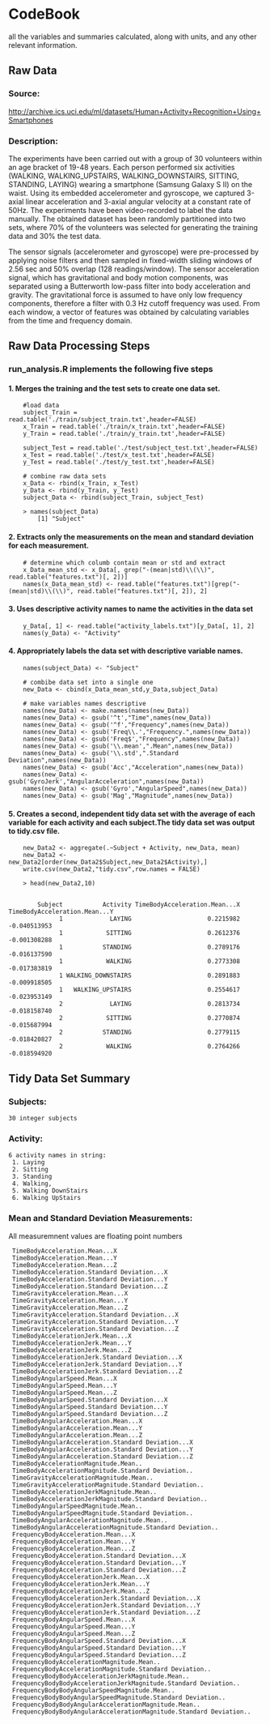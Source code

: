 # CodeBook
all the variables and summaries calculated, along with units, and any other relevant information.

## Raw Data 
### Source: 
http://archive.ics.uci.edu/ml/datasets/Human+Activity+Recognition+Using+Smartphones

### Description:
The experiments have been carried out with a group of 30 volunteers within an age bracket of 19-48 years. Each person performed six activities (WALKING, WALKING_UPSTAIRS, WALKING_DOWNSTAIRS, SITTING, STANDING, LAYING) wearing a smartphone (Samsung Galaxy S II) on the waist. Using its embedded accelerometer and gyroscope, we captured 3-axial linear acceleration and 3-axial angular velocity at a constant rate of 50Hz. The experiments have been video-recorded to label the data manually. The obtained dataset has been randomly partitioned into two sets, where 70% of the volunteers was selected for generating the training data and 30% the test data. 

The sensor signals (accelerometer and gyroscope) were pre-processed by applying noise filters and then sampled in fixed-width sliding windows of 2.56 sec and 50% overlap (128 readings/window). The sensor acceleration signal, which has gravitational and body motion components, was separated using a Butterworth low-pass filter into body acceleration and gravity. The gravitational force is assumed to have only low frequency components, therefore a filter with 0.3 Hz cutoff frequency was used. From each window, a vector of features was obtained by calculating variables from the time and frequency domain.


## Raw Data Processing Steps

### run_analysis.R implements the following five steps

#### 1. Merges the training and the test sets to create one data set.
        #load data
        subject_Train = read.table('./train/subject_train.txt',header=FALSE)
        x_Train = read.table('./train/x_train.txt',header=FALSE)
        y_Train = read.table('./train/y_train.txt',header=FALSE)
        
        subject_Test = read.table('./test/subject_test.txt',header=FALSE)
        x_Test = read.table('./test/x_test.txt',header=FALSE)
        y_Test = read.table('./test/y_test.txt',header=FALSE)
        
        # combine raw data sets
        x_Data <- rbind(x_Train, x_Test)
        y_Data <- rbind(y_Train, y_Test)
        subject_Data <- rbind(subject_Train, subject_Test)
        
        > names(subject_Data)
            [1] "Subject"

#### 2. Extracts only the measurements on the mean and standard deviation for each measurement.
        # determine which columb contain mean or std and extract 
        x_Data_mean_std <- x_Data[, grep("-(mean|std)\\(\\)", read.table("features.txt")[, 2])]
        names(x_Data_mean_std) <- read.table("features.txt")[grep("-(mean|std)\\(\\)", read.table("features.txt")[, 2]), 2] 

#### 3. Uses descriptive activity names to name the activities in the data set
        y_Data[, 1] <- read.table("activity_labels.txt")[y_Data[, 1], 2]
        names(y_Data) <- "Activity"

#### 4. Appropriately labels the data set with descriptive variable names.

        names(subject_Data) <- "Subject"
        
        # combibe data set into a single one
        new_Data <- cbind(x_Data_mean_std,y_Data,subject_Data)
        
        # make variables names descriptive
        names(new_Data) <- make.names(names(new_Data))
        names(new_Data) <- gsub('^t',"Time",names(new_Data))
        names(new_Data) <- gsub('^f',"Frequency",names(new_Data))
        names(new_Data) <- gsub('Freq\\.',"Frequency.",names(new_Data))
        names(new_Data) <- gsub('Freq$',"Frequency",names(new_Data))
        names(new_Data) <- gsub('\\.mean',".Mean",names(new_Data))
        names(new_Data) <- gsub('\\.std',".Standard Deviation",names(new_Data))
        names(new_Data) <- gsub('Acc',"Acceleration",names(new_Data))
        names(new_Data) <- gsub('GyroJerk',"AngularAcceleration",names(new_Data))
        names(new_Data) <- gsub('Gyro',"AngularSpeed",names(new_Data))
        names(new_Data) <- gsub('Mag',"Magnitude",names(new_Data))


#### 5. Creates a second, independent tidy data set with the average of each variable for each activity and each subject.The tidy data set was output to tidy.csv file.

        new_Data2 <- aggregate(.~Subject + Activity, new_Data, mean)
        new_Data2 <- new_Data2[order(new_Data2$Subject,new_Data2$Activity),]
        write.csv(new_Data2,"tidy.csv",row.names = FALSE)
        
        > head(new_Data2,10)
        
                
            Subject           Activity TimeBodyAcceleration.Mean...X TimeBodyAcceleration.Mean...Y
                  1             LAYING                     0.2215982                  -0.040513953
                  1            SITTING                     0.2612376                  -0.001308288
                  1           STANDING                     0.2789176                  -0.016137590
                  1            WALKING                     0.2773308                  -0.017383819
                  1 WALKING_DOWNSTAIRS                     0.2891883                  -0.009918505
                  1   WALKING_UPSTAIRS                     0.2554617                  -0.023953149
                  2             LAYING                     0.2813734                  -0.018158740
                  2            SITTING                     0.2770874                  -0.015687994
                  2           STANDING                     0.2779115                  -0.018420827
                  2            WALKING                     0.2764266                  -0.018594920



## Tidy Data Set Summary
### Subjects: 
    30 integer subjects
### Activity: 
    6 activity names in string: 
     1. Laying
     2. Sitting
     3. Standing
     4. Walking, 
     5. Walking DownStairs
     6. Walking UpStairs
### Mean and Standard Deviation Measurements:
All measuremnent values are floating point numbers

     TimeBodyAcceleration.Mean...X                                     
     TimeBodyAcceleration.Mean...Y                                    
     TimeBodyAcceleration.Mean...Z                                     
     TimeBodyAcceleration.Standard Deviation...X                       
     TimeBodyAcceleration.Standard Deviation...Y                       
     TimeBodyAcceleration.Standard Deviation...Z                       
     TimeGravityAcceleration.Mean...X                                  
     TimeGravityAcceleration.Mean...Y                                  
     TimeGravityAcceleration.Mean...Z                                  
     TimeGravityAcceleration.Standard Deviation...X                    
     TimeGravityAcceleration.Standard Deviation...Y                    
     TimeGravityAcceleration.Standard Deviation...Z                    
     TimeBodyAccelerationJerk.Mean...X                                 
     TimeBodyAccelerationJerk.Mean...Y                                 
     TimeBodyAccelerationJerk.Mean...Z                                 
     TimeBodyAccelerationJerk.Standard Deviation...X                   
     TimeBodyAccelerationJerk.Standard Deviation...Y                   
     TimeBodyAccelerationJerk.Standard Deviation...Z                   
     TimeBodyAngularSpeed.Mean...X                                     
     TimeBodyAngularSpeed.Mean...Y                                     
     TimeBodyAngularSpeed.Mean...Z                                     
     TimeBodyAngularSpeed.Standard Deviation...X                       
     TimeBodyAngularSpeed.Standard Deviation...Y                       
     TimeBodyAngularSpeed.Standard Deviation...Z                       
     TimeBodyAngularAcceleration.Mean...X                              
     TimeBodyAngularAcceleration.Mean...Y                             
     TimeBodyAngularAcceleration.Mean...Z                              
     TimeBodyAngularAcceleration.Standard Deviation...X                
     TimeBodyAngularAcceleration.Standard Deviation...Y                
     TimeBodyAngularAcceleration.Standard Deviation...Z                
     TimeBodyAccelerationMagnitude.Mean..                              
     TimeBodyAccelerationMagnitude.Standard Deviation..                
     TimeGravityAccelerationMagnitude.Mean..                           
     TimeGravityAccelerationMagnitude.Standard Deviation..             
     TimeBodyAccelerationJerkMagnitude.Mean..                          
     TimeBodyAccelerationJerkMagnitude.Standard Deviation..            
     TimeBodyAngularSpeedMagnitude.Mean..                              
     TimeBodyAngularSpeedMagnitude.Standard Deviation..                
     TimeBodyAngularAccelerationMagnitude.Mean..                       
     TimeBodyAngularAccelerationMagnitude.Standard Deviation..         
     FrequencyBodyAcceleration.Mean...X                                
     FrequencyBodyAcceleration.Mean...Y                                
     FrequencyBodyAcceleration.Mean...Z                                
     FrequencyBodyAcceleration.Standard Deviation...X                  
     FrequencyBodyAcceleration.Standard Deviation...Y                  
     FrequencyBodyAcceleration.Standard Deviation...Z                  
     FrequencyBodyAccelerationJerk.Mean...X                             
     FrequencyBodyAccelerationJerk.Mean...Y                             
     FrequencyBodyAccelerationJerk.Mean...Z                            
     FrequencyBodyAccelerationJerk.Standard Deviation...X              
     FrequencyBodyAccelerationJerk.Standard Deviation...Y              
     FrequencyBodyAccelerationJerk.Standard Deviation...Z              
     FrequencyBodyAngularSpeed.Mean...X                                
     FrequencyBodyAngularSpeed.Mean...Y                                
     FrequencyBodyAngularSpeed.Mean...Z                                
     FrequencyBodyAngularSpeed.Standard Deviation...X                  
     FrequencyBodyAngularSpeed.Standard Deviation...Y                  
     FrequencyBodyAngularSpeed.Standard Deviation...Z                  
     FrequencyBodyAccelerationMagnitude.Mean..                         
     FrequencyBodyAccelerationMagnitude.Standard Deviation..           
     FrequencyBodyBodyAccelerationJerkMagnitude.Mean..                 
     FrequencyBodyBodyAccelerationJerkMagnitude.Standard Deviation..   
     FrequencyBodyBodyAngularSpeedMagnitude.Mean..                     
     FrequencyBodyBodyAngularSpeedMagnitude.Standard Deviation..       
     FrequencyBodyBodyAngularAccelerationMagnitude.Mean..              
     FrequencyBodyBodyAngularAccelerationMagnitude.Standard Deviation..
     
